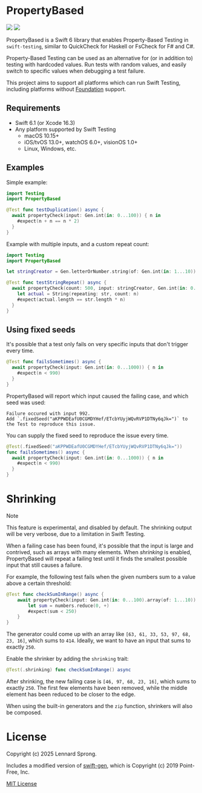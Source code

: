 # PropertyBased

[![](https://img.shields.io/endpoint?url=https%3A%2F%2Fswiftpackageindex.com%2Fapi%2Fpackages%2Fx-sheep%2Fswift-property-based%2Fbadge%3Ftype%3Dswift-versions)](https://swiftpackageindex.com/x-sheep/swift-property-based)
[![](https://img.shields.io/endpoint?url=https%3A%2F%2Fswiftpackageindex.com%2Fapi%2Fpackages%2Fx-sheep%2Fswift-property-based%2Fbadge%3Ftype%3Dplatforms)](https://swiftpackageindex.com/x-sheep/swift-property-based)

PropertyBased is a Swift 6 library that enables Property-Based Testing in `swift-testing`, similar to QuickCheck for Haskell or FsCheck for F# and C#.

Property-Based Testing can be used as an alternative for (or in addition to) testing with hardcoded values. Run tests with random values, and easily switch to specific values when debugging a test failure. 

This project aims to support all platforms which can run Swift Testing, including platforms without [Foundation](https://developer.apple.com/documentation/foundation) support.

## Requirements

* Swift 6.1 (or Xcode 16.3)
* Any platform supported by Swift Testing
  * macOS 10.15+
  * iOS/tvOS 13.0+, watchOS 6.0+, visionOS 1.0+
  * Linux, Windows, etc.

## Examples

Simple example:
```swift
import Testing
import PropertyBased

@Test func testDuplication() async {
  await propertyCheck(input: Gen.int(in: 0...100)) { n in
    #expect(n + n == n * 2)
  }
}
```
Example with multiple inputs, and a custom repeat count:
```swift
import Testing
import PropertyBased

let stringCreator = Gen.letterOrNumber.string(of: Gen.int(in: 1...10))

@Test func testStringRepeat() async {
  await propertyCheck(count: 500, input: stringCreator, Gen.int(in: 0...5)) { str, n in
    let actual = String(repeating: str, count: n)
    #expect(actual.length == str.length * n)
  }
}
```

## Using fixed seeds

It's possible that a test only fails on very specific inputs that don't trigger every time.

```swift
@Test func failsSometimes() async {
  await propertyCheck(input: Gen.int(in: 0...1000)) { n in
    #expect(n < 990)
  }
}
```

PropertyBased will report which input caused the failing case, and which seed was used:

```
Failure occured with input 992.
Add `.fixedSeed("aKPPWDEafU0CGMDYHef/ETcbYUyjWQvRVP1DTNy6qJk=")` to the Test to reproduce this issue.
```

You can supply the fixed seed to reproduce the issue every time.

```swift
@Test(.fixedSeed("aKPPWDEafU0CGMDYHef/ETcbYUyjWQvRVP1DTNy6qJk="))
func failsSometimes() async {
  await propertyCheck(input: Gen.int(in: 0...1000)) { n in
    #expect(n < 990)
  }
}
```

# Shrinking

> [!NOTE] 
> This feature is experimental, and disabled by default. The shrinking output will be very verbose, due to a limitation in Swift Testing.

When a failing case has been found, it's possible that the input is large and contrived, such as arrays with many elements. When _shrinking_ is enabled, PropertyBased will repeat a failing test until it finds the smallest possible input that still causes a failure.

For example, the following test fails when the given numbers sum to a value above a certain threshold:

```swift
@Test func checkSumInRange() async {
    await propertyCheck(input: Gen.int(in: 0...100).array(of: 1...10)) { numbers in
        let sum = numbers.reduce(0, +)
        #expect(sum < 250)
    }
}
```

The generator could come up with an array like `[63, 61, 33, 53, 97, 68, 23, 16]`, which sums to `414`. Ideally, we want to have an input that sums to exactly `250`.

Enable the shrinker by adding the `shrinking` trait:

```swift
@Test(.shrinking) func checkSumInRange() async
```

After shrinking, the new failing case is `[46, 97, 68, 23, 16]`, which sums to exactly `250`. The first few elements have been removed, while the middle element has been reduced to be closer to the edge.

When using the built-in generators and the `zip` function, shrinkers will also be composed.

# License

Copyright (c) 2025 Lennard Sprong.

Includes a modified version of [swift-gen](https://github.com/pointfreeco/swift-gen), which is Copyright (c) 2019 Point-Free, Inc.

[MIT License](./LICENSE)
